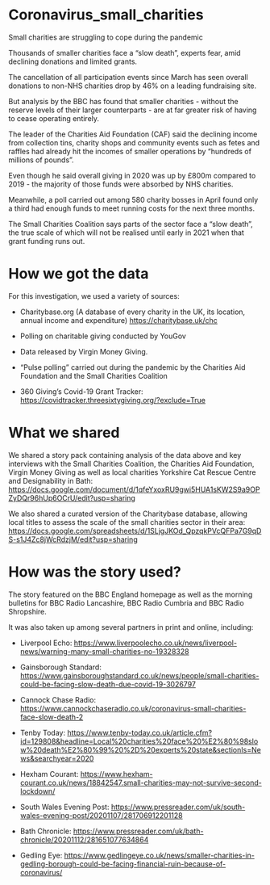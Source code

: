 # Coronavirus_small_charities

Small charities are struggling to cope during the pandemic

Thousands of smaller charities face a “slow death”, experts fear, amid declining donations and limited grants.

The cancellation of all participation events since March has seen overall donations to non-NHS charities drop by 46% on a leading fundraising site.

But analysis by the BBC has found that smaller charities - without the reserve levels of their larger counterparts - are at far greater risk of having to cease operating entirely.

The leader of the Charities Aid Foundation (CAF) said the declining income from collection tins, charity shops and community events such as fetes and raffles had already hit the incomes of smaller operations by “hundreds of millions of pounds”.

Even though he said overall giving in 2020 was up by £800m compared to 2019 - the majority of those funds were absorbed by NHS charities. 

Meanwhile, a poll carried out among 580 charity bosses in April found only a third had enough funds to meet running costs for the next three months.

The Small Charities Coalition says parts of the sector face a “slow death”, the true scale of which will not be realised until early in 2021 when that grant funding runs out. 

# How we got the data
For this investigation, we used a variety of sources: 

- Charitybase.org (A database of every charity in the UK, its location, annual income and expenditure) https://charitybase.uk/chc

- Polling on charitable giving conducted by YouGov

- Data released by Virgin Money Giving.

- “Pulse polling” carried out during the pandemic by the Charities Aid Foundation and the Small Charities Coalition

- 360 Giving’s Covid-19 Grant Tracker: https://covidtracker.threesixtygiving.org/?exclude=True

# What we shared

We shared a story pack containing analysis of the data above and key interviews with the Small Charities Coalition, the Charities Aid Foundation, Virgin Money Giving as well as local charities Yorkshire Cat Rescue Centre and Designability in Bath: https://docs.google.com/document/d/1qfeYxoxRU9gwi5HUA1sKW2S9a9OPZyDQr96hUp6OCrU/edit?usp=sharing

We also shared a curated version of the Charitybase database, allowing local titles to assess the scale of the small charities sector in their area: https://docs.google.com/spreadsheets/d/1SLjgJKOd_QpzqkPVcQFPa7G9qDS-s1J4Zc8jWcRdzjM/edit?usp=sharing

# How was the story used?

The story featured on the BBC England homepage as well as the morning bulletins for BBC Radio Lancashire, BBC Radio Cumbria and BBC Radio Shropshire.

It was also taken up among several partners in print and online, including:

- Liverpool Echo: https://www.liverpoolecho.co.uk/news/liverpool-news/warning-many-small-charities-no-19328328

- Gainsborough Standard: https://www.gainsboroughstandard.co.uk/news/people/small-charities-could-be-facing-slow-death-due-covid-19-3026797

- Cannock Chase Radio: https://www.cannockchaseradio.co.uk/coronavirus-small-charities-face-slow-death-2

- Tenby Today: https://www.tenby-today.co.uk/article.cfm?id=129808&headline=Local%20charities%20face%20%E2%80%98slow%20death%E2%80%99%20%2D%20experts%20state&sectionIs=News&searchyear=2020

- Hexham Courant: https://www.hexham-courant.co.uk/news/18842547.small-charities-may-not-survive-second-lockdown/

- South Wales Evening Post: https://www.pressreader.com/uk/south-wales-evening-post/20201107/281706912201128

- Bath Chronicle: https://www.pressreader.com/uk/bath-chronicle/20201112/281651077634864

- Gedling Eye: https://www.gedlingeye.co.uk/news/smaller-charities-in-gedling-borough-could-be-facing-financial-ruin-because-of-coronavirus/



